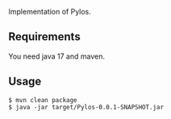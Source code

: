 Implementation of Pylos.

## Requirements

You need java 17 and maven.

## Usage

    $ mvn clean package
    $ java -jar target/Pylos-0.0.1-SNAPSHOT.jar

